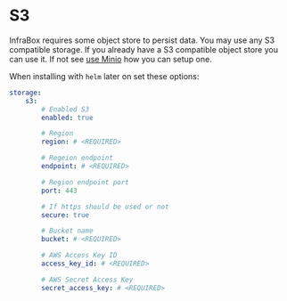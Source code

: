 # S3
InfraBox requires some object store to persist data. You may use any S3 compatible storage. If you already have a S3 compatible object store you can use it. If not see [use Minio](./minio.md) how you can setup one.

When installing with `helm` later on set these options:

```yaml
storage:
    s3:
        # Enabled S3
        enabled: true

        # Region
        region: # <REQUIRED>

        # Regeion endpoint
        endpoint: # <REQUIRED>

        # Region endpoint port
        port: 443

        # If https should be used or not
        secure: true

        # Bucket name
        bucket: # <REQUIRED>

        # AWS Access Key ID
        access_key_id: # <REQUIRED>

        # AWS Secret Access Key
        secret_access_key: # <REQUIRED>
```
